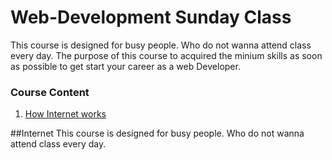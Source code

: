 # Web-Development Sunday Class
This course is designed for busy people. Who do not wanna attend class every day.
The purpose of this course to acquired the minium skills as soon as possible to get start your career as a web Developer.

### Course Content

1. [How Internet works](#Internet)


























##Internet
<a name="Internet"></a><a name="1.1"></a>
This course is designed for busy people. Who do not wanna attend class every day.

